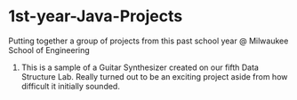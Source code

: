 # 1st-year-Java-Projects
Putting together a group of projects from this past school year @ Milwaukee School of Engineering

1) This is a sample of a Guitar Synthesizer created on our fifth Data Structure Lab. Really turned out to be an
exciting project aside from how difficult it initially sounded.
